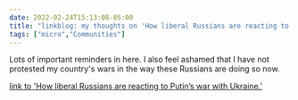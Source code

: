 ```yaml
---
date: 2022-02-24T15:13:08-05:00
title: "linkblog: my thoughts on 'How liberal Russians are reacting to Putin’s war with Ukraine.'"
tags: ["micro","Communities"]
---
```

Lots of important reminders in here. I also feel ashamed that I have not protested my country's wars in the way these Russians are doing so now.
 
[link to 'How liberal Russians are reacting to Putin’s war with Ukraine.'](https://slate.com/technology/2022/02/liberals-russia-ukraine-war-social-media-protests.html?via=rss)
